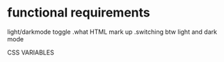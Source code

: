 # functional requirements

light/darkmode toggle
    .what HTML mark up
    .switching btw light and dark mode

CSS VARIABLES 